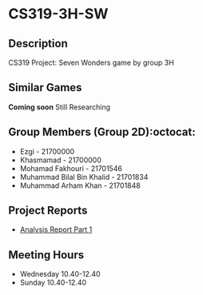 # CS319-3H-SW


Description
-
CS319 Project: Seven Wonders game by group 3H

Similar Games
-
**Coming soon** Still Researching

Group Members (Group 2D):octocat:
-
* Ezgi - 21700000
* Khasmamad - 21700000
* Mohamad Fakhouri - 21701546
* Muhammad Bilal Bin Khalid - 21701834
* Muhammad Arham Khan - 21701848

Project Reports
-
* [Analysis Report Part 1](link)

Meeting Hours
-
* Wednesday 10.40-12.40
* Sunday 10.40-12.40